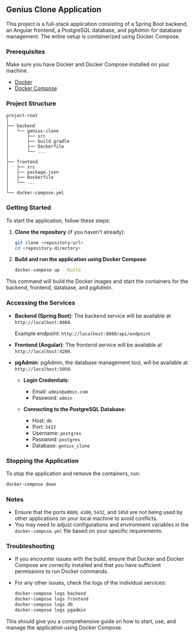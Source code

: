  
## Genius Clone Application

This project is a full-stack application consisting of a Spring Boot backend, an Angular frontend, a PostgreSQL database, and pgAdmin for database management. The entire setup is containerized using Docker Compose.

### Prerequisites

Make sure you have Docker and Docker Compose installed on your machine.

- [Docker](https://docs.docker.com/get-docker/)
- [Docker Compose](https://docs.docker.com/compose/install/)

### Project Structure

```
project-root
│
├── backend
│   └── genius-clone
│       ├── src
│       ├── build.gradle
│       ├── Dockerfile
│       └── ...
│
├── frontend
│   ├── src
│   ├── package.json
│   ├── Dockerfile
│   └── ...
│
└── docker-compose.yml
```

### Getting Started

To start the application, follow these steps:

1. **Clone the repository** (if you haven't already):

    ```sh
    git clone <repository-url>
    cd <repository-directory>
    ```

2. **Build and run the application using Docker Compose**:

    ```sh
    docker-compose up --build
    ```

This command will build the Docker images and start the containers for the backend, frontend, database, and pgAdmin.

### Accessing the Services

- **Backend (Spring Boot)**: The backend service will be available at `http://localhost:8080`.

  Example endpoint: `http://localhost:8080/api/endpoint`

- **Frontend (Angular)**: The frontend service will be available at `http://localhost:4200`.

- **pgAdmin**: pgAdmin, the database management tool, will be available at `http://localhost:5050`.

  - **Login Credentials**:
    - Email: `admin@admin.com`
    - Password: `admin`

  - **Connecting to the PostgreSQL Database**:
    - Host: `db`
    - Port: `5432`
    - Username: `postgres`
    - Password: `postgres`
    - Database: `genius_clone`

### Stopping the Application

To stop the application and remove the containers, run:

```sh
docker-compose down
```

### Notes

- Ensure that the ports `8080`, `4200`, `5432`, and `5050` are not being used by other applications on your local machine to avoid conflicts.
- You may need to adjust configurations and environment variables in the `docker-compose.yml` file based on your specific requirements.

### Troubleshooting

- If you encounter issues with the build, ensure that Docker and Docker Compose are correctly installed and that you have sufficient permissions to run Docker commands.
- For any other issues, check the logs of the individual services:

    ```sh
    docker-compose logs backend
    docker-compose logs frontend
    docker-compose logs db
    docker-compose logs pgadmin
    ```

This should give you a comprehensive guide on how to start, use, and manage the application using Docker Compose.
